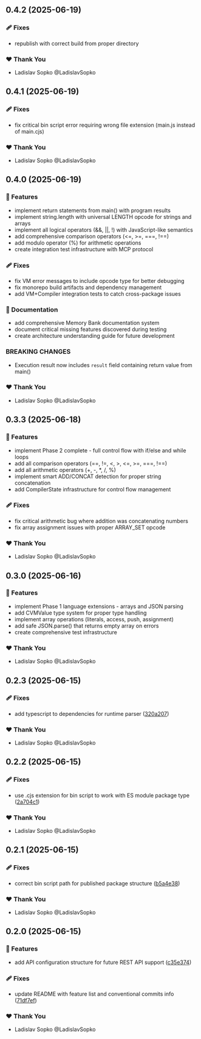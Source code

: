 ## 0.4.2 (2025-06-19)

### 🩹 Fixes

- republish with correct build from proper directory

### ❤️ Thank You

- Ladislav Sopko @LadislavSopko

## 0.4.1 (2025-06-19)

### 🩹 Fixes

- fix critical bin script error requiring wrong file extension (main.js instead of main.cjs)

### ❤️ Thank You

- Ladislav Sopko @LadislavSopko

## 0.4.0 (2025-06-19)

### 🚀 Features

- implement return statements from main() with program results
- implement string.length with universal LENGTH opcode for strings and arrays  
- implement all logical operators (&&, ||, !) with JavaScript-like semantics
- add comprehensive comparison operators (<=, >=, ===, !==)
- add modulo operator (%) for arithmetic operations
- create integration test infrastructure with MCP protocol

### 🩹 Fixes

- fix VM error messages to include opcode type for better debugging
- fix monorepo build artifacts and dependency management
- add VM+Compiler integration tests to catch cross-package issues

### 📝 Documentation

- add comprehensive Memory Bank documentation system
- document critical missing features discovered during testing
- create architecture understanding guide for future development

### BREAKING CHANGES

- Execution result now includes `result` field containing return value from main()

### ❤️ Thank You

- Ladislav Sopko @LadislavSopko

## 0.3.3 (2025-06-18)

### 🚀 Features  

- implement Phase 2 complete - full control flow with if/else and while loops
- add all comparison operators (==, !=, <, >, <=, >=, ===, !==)
- add all arithmetic operators (+, -, *, /, %)
- implement smart ADD/CONCAT detection for proper string concatenation
- add CompilerState infrastructure for control flow management

### 🩹 Fixes

- fix critical arithmetic bug where addition was concatenating numbers
- fix array assignment issues with proper ARRAY_SET opcode

### ❤️ Thank You

- Ladislav Sopko @LadislavSopko

## 0.3.0 (2025-06-16)

### 🚀 Features

- implement Phase 1 language extensions - arrays and JSON parsing  
- add CVMValue type system for proper type handling
- implement array operations (literals, access, push, assignment)
- add safe JSON.parse() that returns empty array on errors
- create comprehensive test infrastructure

### ❤️ Thank You

- Ladislav Sopko @LadislavSopko

## 0.2.3 (2025-06-15)

### 🩹 Fixes

- add typescript to dependencies for runtime parser ([320a207](https://github.com/LadislavSopko/cvm/commit/320a207))

### ❤️ Thank You

- Ladislav Sopko @LadislavSopko

## 0.2.2 (2025-06-15)

### 🩹 Fixes

- use .cjs extension for bin script to work with ES module package type ([2a704c1](https://github.com/LadislavSopko/cvm/commit/2a704c1))

### ❤️ Thank You

- Ladislav Sopko @LadislavSopko

## 0.2.1 (2025-06-15)

### 🩹 Fixes

- correct bin script path for published package structure ([b5a4e38](https://github.com/LadislavSopko/cvm/commit/b5a4e38))

### ❤️ Thank You

- Ladislav Sopko @LadislavSopko

## 0.2.0 (2025-06-15)

### 🚀 Features

- add API configuration structure for future REST API support ([c35e374](https://github.com/LadislavSopko/cvm/commit/c35e374))

### 🩹 Fixes

- update README with feature list and conventional commits info ([71df7ef](https://github.com/LadislavSopko/cvm/commit/71df7ef))

### ❤️ Thank You

- Ladislav Sopko @LadislavSopko